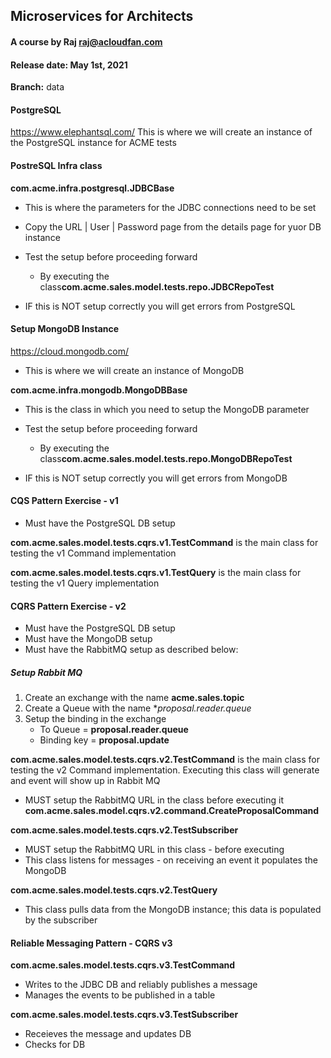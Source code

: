 ## Microservices for Architects
#### A course by Raj   raj@acloudfan.com
#### Release date: May 1st, 2021

**Branch:** data


#### PostgreSQL
https://www.elephantsql.com/
This is where we will create an instance of the PostgreSQL instance for ACME tests


#### PostreSQL Infra class
**com.acme.infra.postgresql.JDBCBase**
* This is where the parameters for the JDBC connections need to be set
* Copy the URL | User | Password page from the details page for yuor DB instance
* Test the setup before proceeding forward
  - By executing the class**com.acme.sales.model.tests.repo.JDBCRepoTest**

* IF this is NOT setup correctly you will get errors from PostgreSQL

#### Setup MongoDB Instance
https://cloud.mongodb.com/
* This is where we will create an instance of MongoDB

**com.acme.infra.mongodb.MongoDBBase**
* This is the class in which you need to setup the MongoDB parameter
* Test the setup before proceeding forward
  - By executing the class**com.acme.sales.model.tests.repo.MongoDBRepoTest**

* IF this is NOT setup correctly you will get errors from MongoDB

#### CQS Pattern Exercise - v1

* Must have the PostgreSQL DB setup

**com.acme.sales.model.tests.cqrs.v1.TestCommand** 
is the main class for testing the v1 Command implementation

**com.acme.sales.model.tests.cqrs.v1.TestQuery** 
is the main class for testing the v1 Query implementation

#### CQRS Pattern Exercise - v2
* Must have the PostgreSQL DB setup 
* Must have the MongoDB setup
* Must have the RabbitMQ setup as described below:


##### Setup Rabbit MQ

1. Create an exchange with the name **acme.sales.topic**
2. Create a Queue with the name **proposal.reader.queue*
3. Setup the binding in the exchange
   * To Queue = **proposal.reader.queue**
   * Binding key = **proposal.update**


**com.acme.sales.model.tests.cqrs.v2.TestCommand** 
is the main class for testing the v2 Command implementation. Executing this class will generate and event will show up in Rabbit MQ

* MUST setup the RabbitMQ URL in the class before executing it
  **com.acme.sales.model.cqrs.v2.command.CreateProposalCommand**




**com.acme.sales.model.tests.cqrs.v2.TestSubscriber**
* MUST setup the RabbitMQ URL in this class - before executing
* This class listens for messages - on receiving an event it populates the MongoDB
 

**com.acme.sales.model.tests.cqrs.v2.TestQuery** 
* This class pulls data from the MongoDB instance; this data is 
populated by the subscriber


#### Reliable Messaging Pattern - CQRS v3
**com.acme.sales.model.tests.cqrs.v3.TestCommand** 
* Writes to the JDBC DB and reliably publishes a message
* Manages the events to be published in a table


**com.acme.sales.model.tests.cqrs.v3.TestSubscriber**
* Receieves the message and updates DB 
* Checks for DB
 